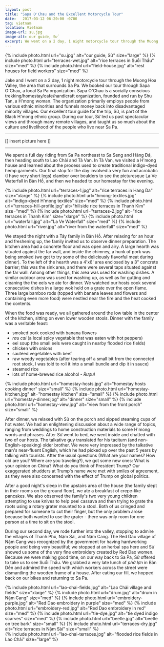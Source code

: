 ```yaml
---
layout: post
title: "Sapa O'Chau and the Excellent Motorcycle Tour"
date:   2017-03-12 06:20:00 -0700
tag: vietnam
location: Vietnam
image-url: su.jpg
image-alt: our guide, Sử
excerpt: We went on a 2 day, 1 night motorcycle tour through the Muong Hoa Valley.
---
```

<div class='img-gallery'>
{% include photo.html url="su.jpg" alt="our guide, Sử" size="large" %}
{% include photo.html url="terraces-wet.jpg" alt="rice terraces in Suổi Thầu" size="med" %}
{% include photo.html url="field-house.jpg" alt="rest houses for field workers" size="med" %}
</div>

Jake and I went on a 2 day, 1 night motorcycle tour through the Muong Hoa Valley, the area that surrounds Sa Pa. We booked our tour through Sapa O'Chau, a local Sa Pa organization. Sapa O'Chau is a socially conscious trekking/homestay/cafe/handicraft organization, founded and run by Shu Tan, a H'mong woman. The organization primarily employs people from various ethnic minorities and funnels money back into disadvantaged minority villages. Our excellent tour guide for the trip, Sử, is part of the Black H'mong ethnic group. During our tour, Sử led us past spectacular views and through many remote villages, and taught us so much about the culture and livelihood of the people who live near Sa Pa.

---

[[ insert picture here ]]

---

We spent a full day riding from Sa Pa northeast to Sa Seng and Hàng Đá, then heading south to Lao Chải and Tả Van. In Tả Van, we visited a H'mong house and learned about the process used to create traditional indigo-dyed hemp garments. Our final stop for the day involved a very fun and acrobatic (I have very short legs) clamber over boulders to see the picturesque La Ve Waterfall in Bản Hồ, and then we headed to our homestay for the evening.

<div class='img-gallery'>
{% include photo.html url="terraces-1.jpg" alt="rice terraces in Hang Da" size="xlarge" %}
{% include photo.html url="hmong-textiles.jpg" alt="indigo-dyed H'mong textiles" size="med" %}
{% include photo.html url="terraces-hill-profile.jpg" alt="hillside rice terraces in Thanh Kim" size="med" %}
{% include photo.html url="terraces-2.jpg" alt="rice terraces in Thanh Kim" size="xlarge" %}
{% include photo.html url="waterfall.jpg" alt="La Ve Waterfall" size="med" %}
{% include photo.html url="river.jpg" alt="river from the waterfall" size="med" %}
</div>

We stayed the night with a Táy family in Bản Hồ. After relaxing for an hour and freshening up, the family invited us to observe dinner preparation. The kitchen area had a concrete floor and was open and airy. A large hearth was situated against the far wall, and inside the chimney, a hunk of pork was being smoked (we got to try some of the deliciously flavorful meat during dinner). To the left of the hearth was a 4'x6' area enclosed by a 3" concrete barrier; this was the sink area, and there were several taps situated against the far wall. Among other things, this area was used for washing dishes. A similar outdoor area was used for washing up, as well as for gutting and cleaning the the eels we ate for dinner. We watched our hosts cook several consecutive dishes in a large wok held on a grate over the open flame. Three large bamboo rods (topped with banana leaves and flowers and containing even more food) were nestled near the fire and the heat cooked the contents.

When the food was ready, we all gathered around the low table in the center of the kitchen, sitting on even lower wooden stools. Dinner with the family was a veritable feast:

- smoked pork cooked with banana flowers
- _rau cai_ (a local spicy vegetable that was eaten with hot peppers)
- eel soup (the small eels were caught in nearby flooded rice fields)
- chicken with onions
- sautéed vegetables with beef
- raw weedy vegetables (after tearing off a small bit from the connected root stock, I was told to roll it into a small bundle and dip it in sauce)
- steamed rice
- lots of home-brewed rice alcohol - _Rượu!_

<div class='img-gallery'>
{% include photo.html url="homestay-hosts.jpg" alt="homestay hosts cooking dinner" size="small" %}
{% include photo.html url="homestay-kitchen.jpg" alt="homestay kitchen" size="small" %}
{% include photo.html url="homestay-dinner.jpg" alt="dinner" size="small" %}
{% include photo.html url="homestay-view.jpg" alt="view from the front porch" size="small" %}
</div>

After dinner, we relaxed with Sử on the porch and sipped steaming cups of hot water. We had an enlightening discussion about a wide range of topics, ranging from weddings to home construction materials to some H'mong words and phrases. After Sử went to bed, we went inside and chatted with two of our hosts. The talkative guy translated for his taciturn (and non-English-speaking) older brother. We were very impressed by the talkative man's near-fluent English, which he had picked up over the past 5 years by talking with tourists. After the usual questions (What are your names? How old are you? Where are you traveling?), we got some new ones: What is your opinion on China? What do you think of President Trump? Our exaggerated shudders at Trump's name were met with smiles of agreement, as they were also concerned with the effect of Trump on global politics.

After a good night's sleep in the upstairs area of the house (the family slept in their rooms on the ground floor), we ate a breakfast of crepe-like pancakes. We also observed the family's two very young children attempting to use knives to help peel cassava and then trying to grate the roots using a rotary grater mounted to a stool. Both of us cringed and prepared for someone to cut their finger, but the only problem arose because both wanted to use the grater - there was only room for one person at a time to sit on the stool.

During our second day, we rode further into the valley, stopping to admire the villages of Thanh Phú, Nậm Sài, and Nậm Cang. The Red Dao village of Nậm Cang was recognized by the government for having hardworking people and being very beautiful; we stopped at an herbal spa here and Sử showed us some of the very fine embroidery created by Red Dao women. Because we were making good time, on our way back to Sa Pa, Sử offered to take us to see Suổi Thầu. We grabbed a very late lunch of _phở lợn_ in Bản Dền and admired the speed with which workers across the street were dismantling the wooden frame of a house. After eating our fill, we hopped back on our bikes and returning to Sa Pa.

<div class='img-gallery'>
{% include photo.html url="lao-chai-fields.jpg" alt="Lao Chải village and fields" size="xlarge" %}
{% include photo.html url="drum.jpg" alt="drum in Nậm Cang" size="med" %}
{% include photo.html url="embroidery-purple.jpg" alt="Red Dao embroidery in purple" size="med" %}
{% include photo.html url="embroidery-red.jpg" alt="Red Dao embroidery in red" size="med" %}
{% include photo.html url="tie-dye.jpg" alt="tie dyed indigo scarves" size="med" %}
{% include photo.html url="beetle.jpg" alt="beetle on tree bark" size="small" %}
{% include photo.html url="terraces-dry.jpg" alt="rice terraces in Nậm Sài" size="small" %}
</div>
<div class='img-gallery'>
{% include photo.html url="lao-chai-terraces.jpg" alt="flooded rice fields in Lao Chải" size="large" %}
</div>
